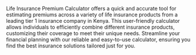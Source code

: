 Life Insurance Premium Calculator offers a quick and accurate tool for estimating premiums across a variety of life insurance products from a leading tier 1 insurance company in Kenya. This user-friendly calculator allows individuals to efficiently combine different insurance products, customizing their coverage to meet their unique needs. Streamline your financial planning with our reliable and easy-to-use calculator, ensuring you find the best insurance solutions tailored just for you.
